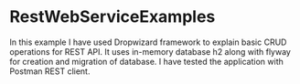 # RestWebServiceExamples
In this example I have used Dropwizard framework to explain basic CRUD operations for REST API. It uses in-memory database h2 along with flyway for creation and migration of database. I have tested the application with Postman REST client.
